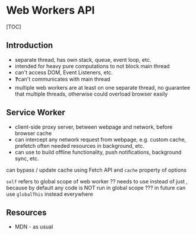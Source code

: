 # Web Workers API

[TOC]


<!-- ToDo: Finish -->
<!-- todo: add https://developers.google.com/web/fundamentals/primers/service-workers -->

## Introduction

- separate thread, has own stack, queue, event loop, etc.
- intended for heavy pure computations to not block main thread
- can't access DOM, Event Listeners, etc.
- ❓can't communicates with main thread
- multiple web workers are at least on one separate thread, no guarantee that multiple threads, otherwise could overload browser easily



## Service Worker

- client-side proxy server, between webpage and network, before browser cache
- can intercept any network request from webpage, e.g. custom cache, prefetch often needed resources in background, etc.
- can use to build offline functionality, push notifications, background sync, etc.

can bypass / update cache using Fetch API and `cache` property of options

`self` refers to global scope of web worker ??
needs to use instead of just , because by default any code is NOT run in global scope ???
in future can use `globalThis` instead everywhere



## Resources

- MDN - as usual